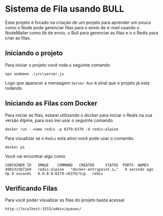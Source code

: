 # Sistema de Fila usando BULL 

Esse projeto é focado na criação de um projeto para aprender um pouco como o Node pode gerenciar filas para o envio de e-mail usando o NodeMailer como lib de envio, o Bull para gerenciar as filas e o o Redis para criar as filas.

## Iniciando o projeto 

Para iniciar o projeto você roda o seguinte comando 

```
npx nodemon .\src\server.js
```

Logo que aparecer a mensagem ``Server Run`` é sinal que o projeto já esta rodando 

## Iniciando as Filas com Docker

Para iniciar as filas, estarei utilizando o docker para iniciar o Redis na sua versão Alpine, para isso irei usar o seguinte comando.

```
docker run --name redis -p 6379:6379 -d redis:alpine
```

Para visualizar se o ``Redis`` esta ativo você pode usar o comando:

```
docker ps
```

Você vai encontrar algo como

```
CONTAINER ID   IMAGE    COMMAND   CREATED     STATUS  PORTS  NAMES
4902315872e9   redis:alpine   "docker-entrypoint.s…"   9 seconds ago   Up 8 seconds   0.0.0.0:6379->6379/tcp   redis
```
## Verificando Filas

Para você poder visualizar as filas do projeto basta acessar

```
http://localhost:3333/admin/queues/
```

